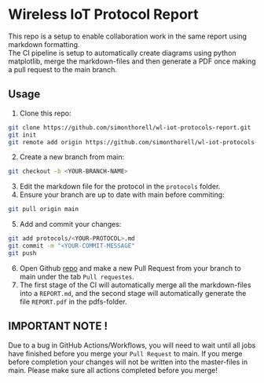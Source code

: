 # Wireless IoT Protocol Report

This repo is a setup to enable collaboration work in the same report using markdown formatting.  
The CI pipeline is setup to automatically create diagrams using python matplotlib, merge the markdown-files and then generate a PDF once making a pull request to the main branch.

## Usage
1) Clone this repo:
```bash
git clone https://github.com/simonthorell/wl-iot-protocols-report.git
git init
git remote add origin https://github.com/simonthorell/wl-iot-protocols-report.git
```
2) Create a new branch from main:
```bash
git checkout -b <YOUR-BRANCH-NAME>
```
3) Edit the markdown file for the protocol in the `protocols` folder.
4) Ensure your branch are up to date with main before commiting:
```bash
git pull origin main
```
5) Add and commit your changes:
```bash
git add protocols/<YOUR-PROTOCOL>.md
git commit -m "<YOUR-COMMIT-MESSAGE"
git push
```
6) Open Github [repo](https://github.com/simonthorell/wl-iot-protocols-report) and make a new Pull Request from your branch to main under the tab `Pull requestes`.
7) The first stage of the CI will automatically merge all the markdown-files into a `REPORT.md`, and the second stage will automatically generate the file `REPORT.pdf` in the pdfs-folder.
  

## IMPORTANT NOTE !
Due to a bug in GitHub Actions/Workflows, you will need to wait until all jobs have finished before you merge your `Pull Request` to main.
If you merge before completion your changes will not be written into the master-files in main. Please make sure all actions completed before you merge!